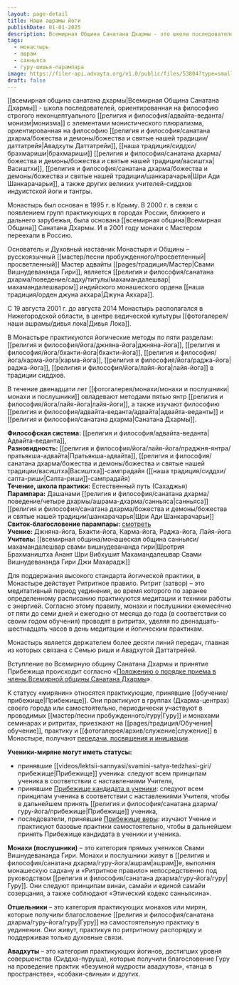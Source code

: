 ```yaml
---
layout: page-detail
title: Наши ашрамы йоги
publishDate: 01-01-2025
description: Всемирная Община Санатана Дхармы - это школа последователей, основанная на философии монизма с элементами монистического плюрализма. Школа ориентирована на учение Авадхуты Даттатрейи, брахмариши Васиштхи, Шри Ади Шанкарачарьи и других великих учителей-сиддхов индуистской йоги и тантры.
tags:
  - монастырь
  - ашрам
  - санньяса
  - гуру-шишья-парампара
image: https://filer-api.advayta.org/v1.0/public/files/53804?type=small
draft: false
---
```

[[всемирная община санатана дхармы|Всемирная Община Санатана Дхармы]] - школа последователей, ориентированная на философию строгого неконцептуального [[религия и философия/адвайта-веданта/монизм|монизма]] с элементами монистического плюрализма, ориентированная на философию [[религия и философия/санатана дхарма/божества и демоны/божества и святые нашей традиции/даттатрейя|Авадхуты Даттатрейи]], [[наша традиция/сиддхи/брахмариши|брахмариши]] [[религия и философия/санатана дхарма/божества и демоны/божества и святые нашей традиции/васиштха|Васиштхи]], [[религия и философия/санатана дхарма/божества и демоны/божества и святые нашей традиции/шанкарачарья|Шри Ади Шанкарачарьи]], а также других великих учителей-сиддхов индуистской йоги и тантры.

 Монастырь был основан в 1995 г. в Крыму. В 2000 г. в связи с появлением групп практикующих в городах России, ближнего и дальнего зарубежья, была основана [[всемирная община|Всемирная Община]] Санатана Дхармы. И в 2001 году монахи с Мастером переехали в Россию.

 Основатель и Духовный наставник Монастыря и Общины – русскоязычный [[мастер/песни пробужденного/просветленный|просветленный]] Мастер адвайты [[pages/традиция/Мастер|Свами Вишнудевананда Гири]], является [[религия и философия/санатана дхарма/поведение/садху/титулы/махамандалешвар|махамандалешваром]] индийского монашеского ордена [[наша традиция/орден джуна акхара|Джуна Акхара]].

 С 19 августа 2001 г. до августа 2014 Монастырь располагался в Нижегородской области, в центре ведической культуры [[фотогалерея/наши ашрамы/дивья лока|Дивья Лока]].

 В Монастыре практикуются йогические методы по пяти разделам: [[религия и философия/йога/джняна-йога|джняна-йога]], [[религия и философия/йога/бхакти-йога|бхакти-йога]], [[религия и философия/йога/карма-йога|карма-йога]], [[религия и философия/йога/раджа-йога|раджа-йога]], [[религия и философия/йога/лайя-йога|лайя-йога]] в традиции сиддхов.

 В течение двенадцати лет [[фотогалерея/монахи/монахи и послушники|монахи и послушники]] овладевают методами пятью янтр [[религия и философия/йога/лайя-йога|лайя-йоги]], а также изучают философию [[религия и философия/адвайта-веданта/адвайта|адвайта-веданты]] и [[религия и философия/санатана дхарма|Санатана Дхармы]].
 
**Философская система:** [[религия и философия/адвайта-веданта|Адвайта-веданта]],\
**Разновидность:** [[религия и философия/йога/лайя-йога/праджня-янтра/пратьякша-адвайта|Пратьякша-адвайта]], [[религия и философия/санатана дхарма/божества и демоны/божества и святые нашей традиции/васиштха|Васиштха]]-сампрадайя ([[наша традиция/сиддхи/сапта-риши|Сапта-риши]]-сампрадайя)\
**Течение, школа практики:** Естественный путь (Сахаджья)\
**Парампара:** Дашанами [[религия и философия/санатана дхарма/поведение/четыре дхармы/ашрама-дхарма/санньяса|санньяса]] [[религия и философия/санатана дхарма/божества и демоны/божества и святые нашей традиции/шанкарачарья|Шри Ади Шанкарачарьи]]\
**Свиток-благословение парампары:** [смотреть](https://filer-api.advayta.org/v1.0/public/files/53804?size=medium)\
**Учение:** Джняна-йога, Бхакти-йога, Карма-йога, Раджа-йога, Лайя-йога\
**Учитель:** [[всемирная община/монашеская община санньяси/махамандалешвар свами вишнудевананда гири|Шротрия Брахмаништха Анант Шри Вибхушит  Махамандалешвар Свами Вишнудевананда Гири Джи Махарадж]]

 Для поддержания высокого стандарта йогической практики, в Монастыре действует Ритритное правило. Ритрит (затвор) – это медитативный период уединения, во время которого по заранее определенному расписанию практикуются медитации и техники работы с энергией. Согласно этому правилу, монахи и послушники ежемесячно от пяти до семи дней и ежегодно от месяца до года (в соответствии со своим годом обучения) проводят в ритритах, уделяя по двенадцать-шестнадцать часов в день медитации и йогическим практикам.

 Монастырь является держателем более десяти линий передач, главная из которых связана с Семью риши и Авадхутой Даттатрейей.

 Вступление во Всемирную общину Санатана Дхармы и принятие Прибежища происходит согласно «[Положению о порядке приема в члены Всемирной общины Санатана Дхармы](https://www.advayta.org/nashi-ashramy-yogi/polozhenie-o-poryadke-priema-v-chleny-vsemirnoy-obshchiny-sanatana-dkharmy/)».

 К статусу «мирянин» относятся практикующие, принявшие [[обучение/прибежище|Прибежище]]. Они практикуют в группах (Дхарма-центрах) своего города или самостоятельно, периодически участвуют в проводимых [[мастер/песни пробужденного/гуру|Гуру]] и монахами семинарах и ритритах, приезжают на [[pages/традиция/Обучение|обучение]], практику и [[фотогалерея/архив/служение|служение]] в Монастыре, получают [передачи, посвящения и инициации](https://www.advayta.org/nashi-ashramy-yogi/perechen-peredach-initsiatsiy-i-posvyashcheniy/). 

 **Ученики-миряне могут иметь статусы:** 

* принявшие [[videos/lektsii-sannyasi/svamini-satya-tedzhasi-giri/прибежище|Прибежище]] ученика: следуют всем принципам ученика в соответствии с наставлениями Учителя,
* принявшие [Прибежище кандидата в ученики](https://www.advayta.org/nashi-ashramy-yogi/pribezhishche-kandidata-v-ucheniki/): следуют всем принципам ученика в соответствии с наставлениями Учителя, чтобы в дальнейшем принять [[религия и философия/санатана дхарма/гуру-йога/прибежище|Прибежище]] ученика,
* последователи, принявшие [Прибежище веры](https://www.advayta.org/nashi-ashramy-yogi/pribezhishche-very/): изучают Учение и практикуют базовые практики самостоятельно, чтобы в дальнейшем принять Прибежище кандидата в ученики и ученика.

 **Монахи (послушники)** – это категория прямых учеников Свами Вишнудевананда Гири. Монахи и послушники живут в [[религия и философия/санатана дхарма/гуру-йога/ашрам|ашрам]]е, выполняя монашескую садхану и «Ритритное правило» непосредственно под руководством [[религия и философия/санатана дхарма/гуру-йога/гуру|Гуру]]. Они следуют принципам винаи, самайи и единой самайи созерцания, а также соблюдают «Этический кодекс санньясина».

 **Отшельники** – это категория практикующих монахов или мирян, которые получили благословение [[религия и философия/санатана дхарма/гуру-йога/гуру|Гуру]] на самостоятельную практику в уединении. Они живут, практикуя по ритритному распорядку и поддерживая только духовные связи.

 **Авадхуты** – это категория практикующих йогинов, достигших уровня совершенства (Сиддха-пуруша), которые получили благословение Гуру на проведение практик «безумной мудрости авадхутов», «танца в пространстве», «собаки-свиньи» и других.
  
  
